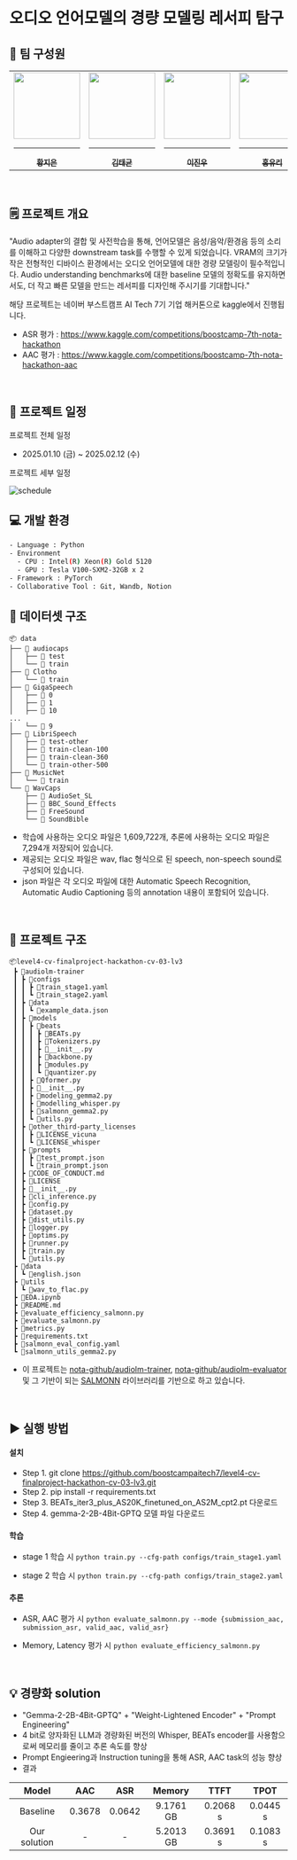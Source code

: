 # 오디오 언어모델의 경량 모델링 레서피 탐구

## 🥇 팀 구성원

<div align="center">
<table>
  <tr>
    <td align="center">
      <a href="https://github.com/kupulau">
        <img src="https://github.com/user-attachments/assets/d78bb2d1-6469-43e4-9665-eca058f1a2e5" width="120px" height="120px" alt=""/>
        <hr />
        <sub><b>황지은</b></sub><br />
      </a>
    </td>
    <td align="center">
      <a href="https://github.com/asotea">
        <img src="https://github.com/user-attachments/assets/a15d120c-f086-4f3c-8902-25dd260675ba" width="120px" height="120px" alt=""/>
        <hr />
        <sub><b>김태균</b></sub><br />
      </a>
    </td>
    <td align="center">
      <a href="https://github.com/mujjinungae">
        <img src="https://github.com/user-attachments/assets/9098f35a-2002-4f6c-ba66-e3a94310a9f5" width="120px" height="120px" alt=""/>
        <hr />
        <sub><b>이진우</b></sub><br />
      </a>
    </td>
    <td align="center">
      <a href="https://github.com/glasshong">
        <img src="https://github.com/user-attachments/assets/5474a1fb-63ca-465e-b85e-0689beb35d87" width="120px" height="120px" alt=""/>
        <hr />
        <sub><b>홍유리</b></sub><br />
      </a>
    </td>
    <td align="center">
      <a href="https://github.com/EuiInSeong">
        <img src="https://github.com/user-attachments/assets/6e33239b-6101-4d5d-807a-2a01a7f39cc7" width="120px" height="120px" alt=""/>
        <hr />
        <sub><b>성의인</b></sub><br />
      </a>
    </td>
    <td align="center">
      <a href="https://github.com/jinbong-yeom">
        <img src="https://github.com/user-attachments/assets/73fd05b7-0884-46c8-8b4a-fb787626138c" width="120px" height="120px" alt=""/>
        <hr />
        <sub><b>염진봉</b></sub><br />
      </a>
    </td>
  </tr>
</table>
</div>

<br />

## 🗒️ 프로젝트 개요

"Audio adapter의 결합 및 사전학습을 통해, 언어모델은 음성/음악/환경음 등의 소리를 이해하고 다양한 downstream task를 수행할 수 있게 되었습니다. VRAM의 크기가 작은 전형적인 디바이스 환경에서는 오디오 언어모델에 대한 경량 모델링이 필수적입니다. Audio understanding benchmarks에 대한 baseline 모델의 정확도를 유지하면서도, 더 작고 빠른 모델을 만드는 레서피를 디자인해 주시기를 기대합니다."

해당 프로젝트는 네이버 부스트캠프 AI Tech 7기 기업 해커톤으로 kaggle에서 진행됩니다.

- ASR 평가 : https://www.kaggle.com/competitions/boostcamp-7th-nota-hackathon
- AAC 평가 : https://www.kaggle.com/competitions/boostcamp-7th-nota-hackathon-aac

<br />

## 📅 프로젝트 일정

프로젝트 전체 일정

- 2025.01.10 (금) ~ 2025.02.12 (수)

프로젝트 세부 일정

![schedule](https://github.com/user-attachments/assets/f02d1aa3-4c84-48e2-bb59-35f82823366e)

## 💻 개발 환경

```bash
- Language : Python
- Environment
  - CPU : Intel(R) Xeon(R) Gold 5120
  - GPU : Tesla V100-SXM2-32GB x 2
- Framework : PyTorch
- Collaborative Tool : Git, Wandb, Notion
```

## 📁 데이터셋 구조

```
📦 data
├── 📂 audiocaps
│   ├── 📂 test
│   └── 📂 train
├── 📂 Clotho
│   └── 📂 train
├── 📂 GigaSpeech
│   ├── 📂 0
│   ├── 📂 1
│   ├── 📂 10
...
│   └── 📂 9
├── 📂 LibriSpeech
│   ├── 📂 test-other
│   ├── 📂 train-clean-100
│   ├── 📂 train-clean-360
│   └── 📂 train-other-500
├── 📂 MusicNet
│   └── 📂 train
└── 📂 WavCaps
    ├── 📂 AudioSet_SL
    ├── 📂 BBC_Sound_Effects
    ├── 📂 FreeSound
    └── 📂 SoundBible
```

- 학습에 사용하는 오디오 파일은 1,609,722개, 추론에 사용하는 오디오 파일은 7,294개 저장되어 있습니다. 
- 제공되는 오디오 파일은 wav, flac 형식으로 된 speech, non-speech sound로 구성되어 있습니다.
- json 파일은 각 오디오 파일에 대한 Automatic Speech Recognition, Automatic Audio Captioning 등의 annotation 내용이 포함되어 있습니다.

<br />

## 📁 프로젝트 구조 

```
📦level4-cv-finalproject-hackathon-cv-03-lv3
 ┣ 📂audiolm-trainer
 ┃ ┣ 📂configs
 ┃ ┃ ┣ 📜train_stage1.yaml
 ┃ ┃ ┗ 📜train_stage2.yaml
 ┃ ┣ 📂data
 ┃ ┃ ┗ 📜example_data.json
 ┃ ┣ 📂models
 ┃ ┃ ┣ 📂beats
 ┃ ┃ ┃ ┣ 📜BEATs.py
 ┃ ┃ ┃ ┣ 📜Tokenizers.py
 ┃ ┃ ┃ ┣ 📜__init__.py
 ┃ ┃ ┃ ┣ 📜backbone.py
 ┃ ┃ ┃ ┣ 📜modules.py
 ┃ ┃ ┃ ┗ 📜quantizer.py
 ┃ ┃ ┣ 📜Qformer.py
 ┃ ┃ ┣ 📜__init__.py
 ┃ ┃ ┣ 📜modeling_gemma2.py
 ┃ ┃ ┣ 📜modelling_whisper.py
 ┃ ┃ ┣ 📜salmonn_gemma2.py
 ┃ ┃ ┗ 📜utils.py
 ┃ ┣ 📂other_third-party_licenses
 ┃ ┃ ┣ 📜LICENSE_vicuna
 ┃ ┃ ┗ 📜LICENSE_whisper
 ┃ ┣ 📂prompts
 ┃ ┃ ┣ 📜test_prompt.json
 ┃ ┃ ┗ 📜train_prompt.json
 ┃ ┣ 📜CODE_OF_CONDUCT.md
 ┃ ┣ 📜LICENSE
 ┃ ┣ 📜__init__.py
 ┃ ┣ 📜cli_inference.py
 ┃ ┣ 📜config.py
 ┃ ┣ 📜dataset.py
 ┃ ┣ 📜dist_utils.py
 ┃ ┣ 📜logger.py
 ┃ ┣ 📜optims.py
 ┃ ┣ 📜runner.py
 ┃ ┣ 📜train.py
 ┃ ┗ 📜utils.py
 ┣ 📂data
 ┃ ┗ 📜english.json
 ┣ 📂utils
 ┃ ┗ 📜wav_to_flac.py
 ┣ 📜EDA.ipynb
 ┣ 📜README.md
 ┣ 📜evaluate_efficiency_salmonn.py
 ┣ 📜evaluate_salmonn.py
 ┣ 📜metrics.py
 ┣ 📜requirements.txt
 ┣ 📜salmonn_eval_config.yaml
 ┗ 📜salmonn_utils_gemma2.py
```

- 이 프로젝트는 [nota-github/audiolm-trainer](https://github.com/nota-github/audiolm-trainer), [nota-github/audiolm-evaluator](https://github.com/nota-github/audiolm-evaluator/tree/v1.1) 및 그 기반이 되는 [SALMONN](https://github.com/bytedance/SALMONN) 라이브러리를 기반으로 하고 있습니다. 

<br />

## ▶️ 실행 방법

#### 설치

- Step 1. git clone https://github.com/boostcampaitech7/level4-cv-finalproject-hackathon-cv-03-lv3.git
- Step 2. pip install -r requirements.txt
- Step 3. BEATs_iter3_plus_AS20K_finetuned_on_AS2M_cpt2.pt 다운로드
- Step 4. gemma-2-2B-4Bit-GPTQ 모델 파일 다운로드

#### 학습

- stage 1 학습 시
`python train.py --cfg-path configs/train_stage1.yaml`

- stage 2 학습 시
`python train.py --cfg-path configs/train_stage2.yaml`

#### 추론

- ASR, AAC 평가 시
`python evaluate_salmonn.py --mode {submission_aac, submission_asr, valid_aac, valid_asr}`

- Memory, Latency 평가 시
`python evaluate_efficiency_salmonn.py`

<br />

## 💡 경량화 solution

- "Gemma-2-2B-4Bit-GPTQ" + "Weight-Lightened Encoder" + "Prompt Engineering"
- 4 bit로 양자화된 LLM과 경량화된 버전의 Whisper, BEATs encoder를 사용함으로써 메모리를 줄이고 추론 속도를 향상
- Prompt Engieering과 Instruction tuning을 통해 ASR, AAC task의 성능 향상
- 결과

|Model|AAC|ASR|Memory|TTFT|TPOT|
|:---------:|:---------:|:---------:|:---------:|:---------:|:---------:|
|Baseline|0.3678|0.0642|9.1761 GB|0.2068 s|0.0445 s|
|Our solution|-|-|5.2013 GB|0.3691 s|0.1083 s|

<br />